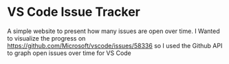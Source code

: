 # VS Code Issue Tracker

A simple website to present how many issues are open over time. I Wanted to visualize the progress on https://github.com/Microsoft/vscode/issues/58336 so I used the Github API to graph open issues over time for VS Code
